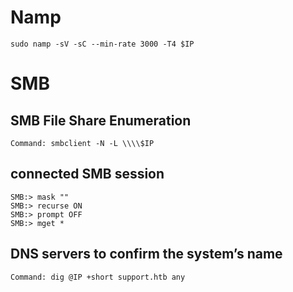 # Namp
```sudo namp -sV -sC --min-rate 3000 -T4 $IP```
# SMB 
## SMB File Share Enumeration
```Command: smbclient -N -L \\\\$IP```
## connected SMB session
```
SMB:> mask ""
SMB:> recurse ON
SMB:> prompt OFF
SMB:> mget *
```

## DNS servers to confirm the system’s name
```Command: dig @IP +short support.htb any```
